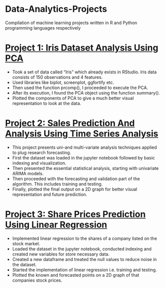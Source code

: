 # Data-Analytics-Projects
Compilation of machine learning projects written in R and Python programming languages respectively

# [Project 1: Iris Dataset Analysis Using PCA](https://github.com/shyammodi11/Data-Analytics-Projects/blob/main/PCA%20code%20(Iris%20dataset).R)
* Took a set of data called “Iris” which already exists in RStudio. Iris data consists of 150 observations and 4 features. 
* Used libraries like biplot, screenplot, ggfortify etc. 
* Then used the function prcomp(), I proceeded to execute the PCA. 
* After its execution, I found the PCA object using the function summary().
* Plotted the components of PCA to give a much better visual representation to look at the data.

# [Project 2: Sales Prediction And Analysis Using Time Series Analysis](https://github.com/shyammodi11/Data-Analytics-Projects/blob/main/Sales%20prediction%20using%20ARIMA.ipynb)
* This project presents uni-and multi-variate analysis techniques applied to plug research forecasting. 
* First the dataset was loaded in the jupyter notebook followed by basic indexing and visualization.  
* Then presented the essential statistical analysis, starting with univariate ARIMA models. 
* Then proceeded with the forecasting and validation part of the algorithm. This includes training and testing.
* Finally, plotted the final output on a 2D graph for better visual representation and future prediction.

# [Project 3: Share Prices Prediction Using Linear Regression](https://github.com/shyammodi11/Data-Analytics-Projects/blob/main/Share%20prices%20prediction%20(Linear%20Regression).ipynb)
* Implemented linear regression to the shares of a company listed on the stock market.
* Loaded the dataset in the jupyter notebook, conducted indexing and created new variables for store necessary data.
* Created a new dataframe and treated the null values to reduce noise in the dataset.
* Started the implementation of linear regression i.e. training and testing.
* Plotted the known and forecasted points on a 2D graph of that companies stock prices.
